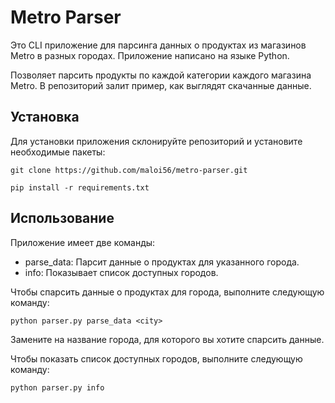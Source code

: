 # Metro Parser

Это CLI приложение для парсинга данных о продуктах из магазинов Metro в разных городах. Приложение написано на языке Python.

Позволяет парсить продукты по каждой категории каждого магазина Metro. В репозиторий залит пример, как выглядят скачанные данные. 

Установка
- 

Для установки приложения склонируйте репозиторий и установите необходимые пакеты:
```
git clone https://github.com/maloi56/metro-parser.git
```
```
pip install -r requirements.txt
```
Использование 
- 

Приложение имеет две команды:
 - parse_data: Парсит данные о продуктах для указанного города.
 - info: Показывает список доступных городов.

Чтобы спарсить данные о продуктах для города, выполните следующую команду:
```
python parser.py parse_data <city>
```
Замените <city> на название города, для которого вы хотите спарсить данные.

Чтобы показать список доступных городов, выполните следующую команду:
```
python parser.py info
```
